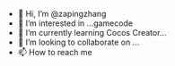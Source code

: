 - 👋 Hi, I’m @zapingzhang
- 👀 I’m interested in ...gamecode 
- 🌱 I’m currently learning Cocos Creator...
- 💞️ I’m looking to collaborate on ...
- 📫 How to reach me 

<!---
zapingzhang/zapingzhang is a ✨ special ✨ repository because its `README.md` (this file) appears on your GitHub profile.
You can click the Preview link to take a look at your changes.
--->
